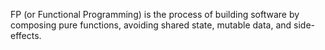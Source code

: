 FP (or Functional Programming) is the process of building software by composing pure functions, avoiding shared state, mutable data, and side-effects.

